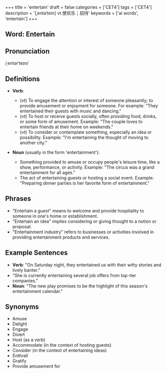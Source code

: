 +++
title = 'entertain'
draft = false
categories = ['CET4']
tags = ['CET4']
description = '[ˌentəˈtein] vt.使欢乐；招待'
keywords = ['ai words', 'entertain']
+++

## Word: Entertain

## Pronunciation
/ˌentərˈteɪn/

## Definitions
- **Verb**: 
  - (vt) To engage the attention or interest of someone pleasantly; to provide amusement or enjoyment for someone. For example: "They entertained their guests with music and dancing."
  - (vt) To host or receive guests socially, often providing food, drinks, or some form of amusement. Example: "The couple loves to entertain friends at their home on weekends."
  - (vt) To consider or contemplate something, especially an idea or possibility. Example: "I'm entertaining the thought of moving to another city."
  
- **Noun** (usually in the form 'entertainment'): 
  - Something provided to amuse or occupy people's leisure time, like a show, performance, or activity. Example: "The circus was a grand entertainment for all ages."
  - The act of entertaining guests or hosting a social event. Example: "Preparing dinner parties is her favorite form of entertainment."

## Phrases
- "Entertain a guest" means to welcome and provide hospitality to someone in one's home or establishment.
- "Entertain an idea" implies considering or giving thought to a notion or proposal.
- "Entertainment industry" refers to businesses or activities involved in providing entertainment products and services.

## Example Sentences
- **Verb**: "On Saturday night, they entertained us with their witty stories and lively banter."
- "She is currently entertaining several job offers from top-tier companies."
- **Noun**: "The new play promises to be the highlight of this season's entertainment calendar."

## Synonyms
- Amuse
- Delight
- Engage
- Divert
- Host (as a verb)
- Accommodate (in the context of hosting guests)
- Consider (in the context of entertaining ideas)
- Enthrall
- Gratify
- Provide amusement for
